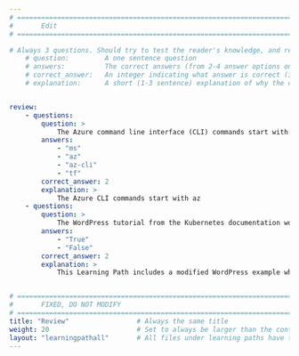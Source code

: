 ```yaml
---
# ================================================================================
#       Edit
# ================================================================================

# Always 3 questions. Should try to test the reader's knowledge, and reinforce the key points you want them to remember.
    # question:         A one sentence question
    # answers:          The correct answers (from 2-4 answer options only). Should be surrounded by quotes.
    # correct_answer:   An integer indicating what answer is correct (index starts from 0)
    # explanation:      A short (1-3 sentence) explanation of why the correct answer is correct. Can add aditional context if desired


review:
    - questions:
        question: >
            The Azure command line interface (CLI) commands start with:
        answers:
            - "ms"
            - "az"
            - "az-cli"
            - "tf"
        correct_answer: 2                     
        explanation: >
            The Azure CLI commands start with az
    - questions:
        question: >
            The WordPress tutorial from the Kubernetes documentation works without any changes in AKS with Arm-based instances. 
        answers:
            - "True"
            - "False"
        correct_answer: 2                     
        explanation: >
            This Learning Path includes a modified WordPress example which works on AKS with Arm-based instances.


# ================================================================================
#       FIXED, DO NOT MODIFY
# ================================================================================
title: "Review"                 # Always the same title
weight: 20                      # Set to always be larger than the content in this path
layout: "learningpathall"       # All files under learning paths have this same wrapper
---
```

